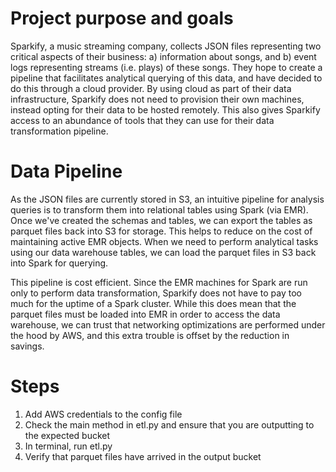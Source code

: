 # Project purpose and goals
Sparkify, a music streaming company, collects JSON files representing two critical aspects of their business: a) information about songs, and b) event logs representing streams (i.e. plays) of these songs. They hope to create a pipeline that facilitates analytical querying of this data, and have decided to do this through a cloud provider. By using cloud as part of their data infrastructure, Sparkify does not need to provision their own machines, instead opting for their data to be hosted remotely. This also gives Sparkify access to an abundance of tools that they can use for their data transformation pipeline. 


# Data Pipeline
As the JSON files are currently stored in S3, an intuitive pipeline for analysis queries is to transform them into relational tables using Spark (via EMR). Once we've created the schemas and tables, we can export the tables as parquet files back into S3 for storage. This helps to reduce on the cost of maintaining active EMR objects. When we need to perform analytical tasks using our data warehouse tables, we can load the parquet files in S3 back into Spark for querying. 

This pipeline is cost efficient. Since the EMR machines for Spark are run only to perform data transformation, Sparkify does not have to pay too much for the uptime of a Spark cluster. While this does mean that the parquet files must be loaded into EMR in order to access the data warehouse, we can trust that networking optimizations are performed under the hood by AWS, and this extra trouble is offset by the reduction in savings. 

# Steps
1. Add AWS credentials to the config file
2. Check the main method in etl.py and ensure that you are outputting to the expected bucket 
3. In terminal, run etl.py
4. Verify that parquet files have arrived in the output bucket